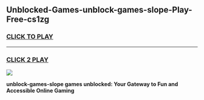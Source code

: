 
## Unblocked-Games-unblock-games-slope-Play-Free-cs1zg
<h3>
<a href="https://premium76.site?title=unblock-games-slope&ref=22A">CLICK TO PLAY</a></h3>
<hr>

<h3>
<a href="https://premium76.site?title=unblock-games-slope&ref=22A">CLICK 2 PLAY</a>
  
</h3>

<a href="https://premium76.site?title=unblock-games-slope&ref=22A"><img src="https://clearcache.store/games.png"></a>


**unblock-games-slope games unblocked: Your Gateway to Fun and Accessible Online Gaming**
